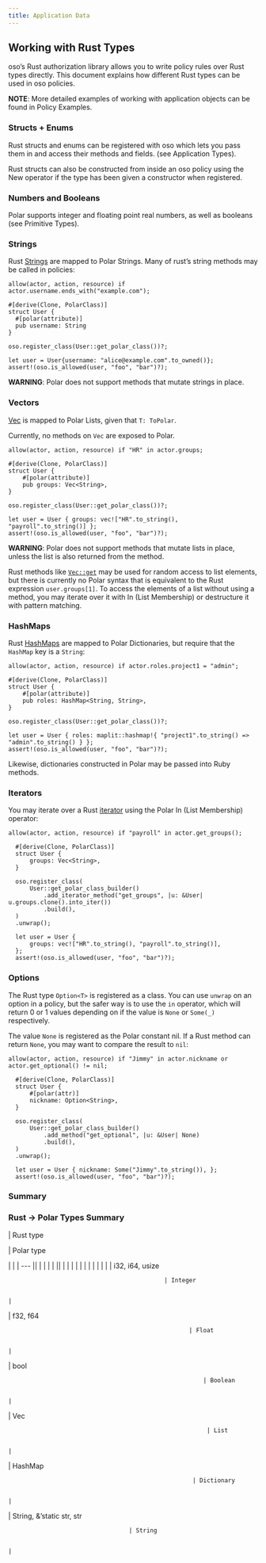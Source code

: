 ```yaml
---
title: Application Data
---
```


## Working with Rust Types

oso’s Rust authorization library allows you to write policy rules over Rust types directly.
This document explains how different Rust types can be used in oso policies.

**NOTE**: More detailed examples of working with application objects can be found in Policy Examples.

### Structs + Enums

Rust structs and enums can be registered with oso which lets you pass them in and access their methods and fields. (see Application Types).

Rust structs can also be constructed from inside an oso policy using the New operator if the type has been given a constructor when registered.

### Numbers and Booleans

Polar supports integer and floating point real numbers, as well as booleans (see Primitive Types).

### Strings

Rust [Strings](https://doc.rust-lang.org/std/string/struct.String.html) are mapped to Polar Strings. Many of rust’s string methods may be called in policies:

```
allow(actor, action, resource) if actor.username.ends_with("example.com");
```

```
#[derive(Clone, PolarClass)]
struct User {
  #[polar(attribute)]
  pub username: String
}

oso.register_class(User::get_polar_class())?;

let user = User{username: "alice@example.com".to_owned()};
assert!(oso.is_allowed(user, "foo", "bar")?);
```

**WARNING**: Polar does not support methods that mutate strings in place.

### Vectors

[Vec<T>](https://doc.rust-lang.org/std/vec/struct.Vec.html) is mapped to Polar Lists, given that `T: ToPolar`.

Currently, no methods on `Vec` are exposed to Polar.

```
allow(actor, action, resource) if "HR" in actor.groups;
```

```
#[derive(Clone, PolarClass)]
struct User {
    #[polar(attribute)]
    pub groups: Vec<String>,
}

oso.register_class(User::get_polar_class())?;

let user = User { groups: vec!["HR".to_string(), "payroll".to_string()] };
assert!(oso.is_allowed(user, "foo", "bar")?);
```

**WARNING**: Polar does not support methods that mutate lists in place, unless the list is also returned from the method.

Rust methods like [`Vec::get`](https://doc.rust-lang.org/std/vec/struct.Vec.html#method.get) may be used for random access to
list elements, but there is currently no Polar syntax that is
equivalent to the Rust expression `user.groups[1]`. To access
the elements of a list without using a method, you may iterate
over it with In (List Membership) or destructure it with
pattern matching.

### HashMaps

Rust [HashMaps](https://doc.rust-lang.org/std/collections/struct.HashMap.html) are mapped to Polar Dictionaries,
but require that the `HashMap` key is a `String`:

```
allow(actor, action, resource) if actor.roles.project1 = "admin";
```

```
#[derive(Clone, PolarClass)]
struct User {
    #[polar(attribute)]
    pub roles: HashMap<String, String>,
}

oso.register_class(User::get_polar_class())?;

let user = User { roles: maplit::hashmap!{ "project1".to_string() => "admin".to_string() } };
assert!(oso.is_allowed(user, "foo", "bar")?);
```

Likewise, dictionaries constructed in Polar may be passed into Ruby methods.

### Iterators

You may iterate over a Rust [iterator](https://doc.rust-lang.org/std/iter/index.html)
using the Polar In (List Membership) operator:

```
allow(actor, action, resource) if "payroll" in actor.get_groups();
```

```
  #[derive(Clone, PolarClass)]
  struct User {
      groups: Vec<String>,
  }

  oso.register_class(
      User::get_polar_class_builder()
          .add_iterator_method("get_groups", |u: &User| u.groups.clone().into_iter())
          .build(),
  )
  .unwrap();

  let user = User {
      groups: vec!["HR".to_string(), "payroll".to_string()],
  };
  assert!(oso.is_allowed(user, "foo", "bar")?);
```

### Options

The Rust type `Option<T>` is registered as a class.
You can use `unwrap` on an option in a policy, but the safer way
is to use the `in` operator, which will return 0 or 1 values depending
on if the value is `None` or `Some(_)` respectively.

The value `None` is registered as the Polar constant nil.
If a Rust method can return `None`, you may want to compare the result
to `nil`:

```
allow(actor, action, resource) if "Jimmy" in actor.nickname or actor.get_optional() != nil;
```

```
  #[derive(Clone, PolarClass)]
  struct User {
      #[polar(attr)]
      nickname: Option<String>,
  }

  oso.register_class(
      User::get_polar_class_builder()
          .add_method("get_optional", |u: &User| None)
          .build(),
  )
  .unwrap();

  let user = User { nickname: Some("Jimmy".to_string()), };
  assert!(oso.is_allowed(user, "foo", "bar")?);
```

### Summary

### Rust → Polar Types Summary

| Rust type

 | Polar type

 |     |
 | --- ||  |  |  |  |  ||  |  |  |  |  |  |  |  |  |  |  |
| i32, i64, usize

                                                | Integer

                                                                                 |
| f32, f64

                                                       | Float

                                                                                   |
| bool

                                                           | Boolean

                                                                                 |
| Vec

                                                            | List

                                                                                    |
| HashMap

                                                        | Dictionary

                                                                              |
| String, &’static str, str

                                      | String

                                                                                  |
